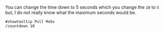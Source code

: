 You can change the time down to 5 seconds which you change the
`10` to `5` but, I do not really know what the maximum seconds would be.

```
#showtooltip Pull Mobs
/countdown 10
```
